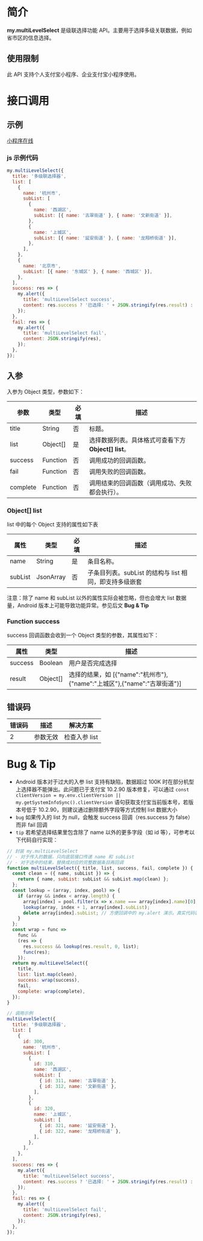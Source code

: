 # 简介

**my.multiLevelSelect** 是级联选择功能 API。主要用于选择多级关联数据，例如省市区的信息选择。

## 使用限制

此 API 支持个人支付宝小程序、企业支付宝小程序使用。

# 接口调用

## 示例

[小程序在线](https://opendocs.alipay.com/openbox/mini/opendocs/multi-level-select?view=preview&defaultPage=pages/index/index&defaultOpenedFiles=pages/index/index&theme=light)

### js 示例代码

```javascript
my.multiLevelSelect({
  title: '多级联选择器',
  list: [
    {
      name: '杭州市',
      subList: [
        {
          name: '西湖区',
          subList: [{ name: '古翠街道' }, { name: '文新街道' }],
        },
        {
          name: '上城区',
          subList: [{ name: '延安街道' }, { name: '龙翔桥街道' }],
        },
      ],
    },
    {
      name: '北京市',
      subList: [{ name: '东城区' }, { name: '西城区' }],
    },
  ],
  success: res => {
    my.alert({
      title: 'multiLevelSelect success',
      content: res.success ? '已选择: ' + JSON.stringify(res.result) : '未选择',
    });
  },
  fail: res => {
    my.alert({
      title: 'multiLevelSelect fail',
      content: JSON.stringify(res),
    });
  },
});
```

## 入参

入参为 Object 类型，参数如下：

| **参数** | **类型** | **必填** | **描述** |
| --- | --- | --- | --- |
| title | String | 否 | 标题。 |
| list | Object[] | 是 | 选择数据列表。具体格式可查看下方 **Object[] list**。 |
| success | Function | 否 | 调用成功的回调函数。 |
| fail | Function | 否 | 调用失败的回调函数。 |
| complete | Function | 否 | 调用结束的回调函数（调用成功、失败都会执行）。 |

### Object[] list

list 中的每个 Object 支持的属性如下表

| **属性** | **类型** | **必填** | **描述** |
| --- | --- | --- | --- |
| name | String | 是 | 条目名称。 |
| subList | JsonArray | 否 | 子条目列表。subList 的结构与 list 相同，即支持多级嵌套 |

注意：除了 name 和 subList 以外的属性实际会被忽略，但也会增大 list 数据量，Android 版本上可能导致功能异常。参见后文 **Bug & Tip**

### Function success

success 回调函数会收到一个 Object 类型的参数，其属性如下：

| **属性** | **类型** | **描述** |
| --- | --- | --- |
| success | Boolean | 用户是否完成选择 |
| result | Object[] | 选择的结果，如 [{"name":"杭州市"},{"name":"上城区"},{"name":"古翠街道"}] |

## 错误码

| **错误码** | **描述** | **解决方案**  |
| ---------- | -------- | ------------- |
| 2          | 参数无效 | 检查入参 list |

# Bug & Tip

- Android 版本对于过大的入参 list 支持有缺陷，数据超过 100K 时在部分机型上选择器不能弹出。此问题已于支付宝 10.2.90 版本修复，可以通过 `const clientVersion = my.env.clientVersion || my.getSystemInfoSync().clientVersion` 语句获取支付宝当前版本号，若版本号低于 10.2.90，则建议通过删除额外字段等方式控制 list 数据大小
- `bug` 如果传入的 list 为 null，会触发 success 回调（res.success 为 false）而非 fail 回调
- `tip` 若希望选择结果里包含除了 name 以外的更多字段（如 id 等），可参考以下代码自行实现：

```javascript
// 封装 my.multiLevelSelect
// - 对于传入的数据，只向底层接口传递 name 和 subList
// - 对于选中的结果，替换成对应的完整数据条目再回调
function multiLevelSelect({ title, list, success, fail, complete }) {
  const clean = ({ name, subList }) => {
    return { name, subList: subList && subList.map(clean) };
  };
  const lookup = (array, index, pool) => {
    if (array && index < array.length) {
      array[index] = pool.filter(x => x.name === array[index].name)[0];
      lookup(array, index + 1, array[index].subList);
      delete array[index].subList; // 方便回调中的 my.alert 演示。真实代码请删除此行，避免副作用
    }
  };
  const wrap = func =>
    func &&
    (res => {
      res.success && lookup(res.result, 0, list);
      func(res);
    });
  return my.multiLevelSelect({
    title,
    list: list.map(clean),
    success: wrap(success),
    fail,
    complete: wrap(complete),
  });
}

// 调用示例
multiLevelSelect({
  title: '多级联选择器',
  list: [
    {
      id: 300,
      name: '杭州市',
      subList: [
        {
          id: 310,
          name: '西湖区',
          subList: [
            { id: 311, name: '古翠街道' },
            { id: 312, name: '文新街道' },
          ],
        },
        {
          id: 320,
          name: '上城区',
          subList: [
            { id: 321, name: '延安街道' },
            { id: 322, name: '龙翔桥街道' },
          ],
        },
      ],
    },
  ],
  success: res => {
    my.alert({
      title: 'multiLevelSelect success',
      content: res.success ? '已选择: ' + JSON.stringify(res.result) : '未选择',
    });
  },
  fail: res => {
    my.alert({
      title: 'multiLevelSelect fail',
      content: JSON.stringify(res),
    });
  },
});
```
